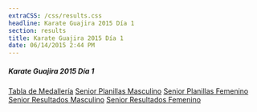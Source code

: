 ```yaml
---
extraCSS: /css/results.css
headline: Karate Guajira 2015 Día 1
section: results
title: Karate Guajira 2015 Día 1
date: 06/14/2015 2:44 PM
---
```

<section class="noticias">
    <h5>Karate Guajira 2015 Día 1</h5>
        <a class="icon-file-pdf" href="/files/docs/SENIOR-Tabla-de-Medalleria.pdf">Tabla de Medallería</a>
        <a class="icon-file-pdf" href="/files/docs/SENIOR-Planillas-Masc.pdf">Senior Planillas Masculino</a>
        <a class="icon-file-pdf" href="/files/docs/SENIOR-Planillas-Feme.pdf">Senior Planillas Femenino</a>
        <a class="icon-file-pdf" href="/files/docs/SENIOR-Resultados-Masc.pdf">Senior Resultados Masculino</a>
        <a class="icon-file-pdf" href="/files/docs/SENIOR-Resultados-Feme.pdf">Senior Resultados Femenino</a>
</section>






